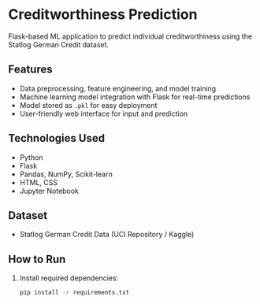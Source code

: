 # Creditworthiness Prediction

Flask-based ML application to predict individual creditworthiness using the Statlog German Credit dataset.

## Features
- Data preprocessing, feature engineering, and model training
- Machine learning model integration with Flask for real-time predictions
- Model stored as `.pkl` for easy deployment
- User-friendly web interface for input and prediction

## Technologies Used
- Python
- Flask
- Pandas, NumPy, Scikit-learn
- HTML, CSS
- Jupyter Notebook

## Dataset
- Statlog German Credit Data (UCI Repository / Kaggle)

## How to Run
1. Install required dependencies:
   ```bash
   pip install -r requirements.txt
